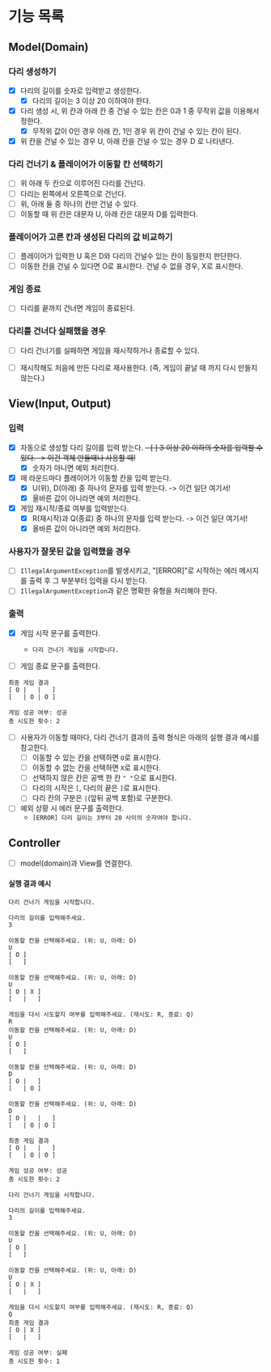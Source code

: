 # 기능 목록

## Model(Domain)
### 다리 생성하기
- [X] 다리의 길이를 숫자로 입력받고 생성한다.
  - [X] 다리의 길이는 3 이상 20 이하여야 한다.
- [X] 다리 생성 시, 위 칸과 아래 칸 중 건널 수 있는 칸은 0과 1 중 무작위 값을 이용해서 정한다.
  - [X] 무작위 값이 0인 경우 아래 칸, 1인 경우 위 칸이 건널 수 있는 칸이 된다.
- [X] 위 칸을 건널 수 있는 경우 U, 아래 칸을 건널 수 있는 경우 D 로 나타낸다.

### 다리 건너기 & 플레이어가 이동할 칸 선택하기
- [ ] 위 아래 두 칸으로 이루어진 다리를 건넌다.
- [ ] 다리는 왼쪽에서 오른쪽으로 건넌다.
- [ ] 위, 아래 둘 중 하나의 칸만 건널 수 있다.
- [ ] 이동할 때 위 칸은 대문자 U, 아래 칸은 대문자 D를 입력한다.

### 플레이어가 고른 칸과 생성된 다리의 값 비교하기
- [ ] 플레이어가 입력한 U 혹은 D와 다리의 건널수 있는 칸이 동일한지 판단한다.
- [ ] 이동한 칸을 건널 수 있다면 O로 표시한다. 건널 수 없을 경우, X로 표시한다.

### 게임 종료
- [ ] 다리를 끝까지 건너면 게임이 종료된다.

### 다리를 건너다 실패했을 경우
- [ ] 다리 건너기를 실패하면 게임을 재시작하거나 종료할 수 있다.
- [ ] 재시작해도 처음에 만든 다리로 재사용한다. (즉, 게임이 끝날 때 까지 다시 만들지 않는다.)


## View(Input, Output)
### 입력
- [X] 자동으로 생성할 다리 길이를 입력 받는다.
  ~~- [ ] 3 이상 20 이하의 숫자를 입력할 수 있다. -> 이건 객체 만들때나 사용할 때!~~
  - [X] 숫자가 아니면 예외 처리한다.

- [X] 매 라운드마다 플레이어가 이동할 칸을 입력 받는다.
  - [X] U(위), D(아래) 중 하나의 문자를 입력 받는다. -> 이건 일단 여기서!
  - [X] 올바른 값이 아니라면 예외 처리한다.

- [X] 게임 재시작/종료 여부를 입력받는다.
  - [X] R(재시작)과 Q(종료) 중 하나의 문자를 입력 받는다. -> 이건 일단 여기서!
  - [X] 올바른 값이 아니라면 예외 처리한다.

### 사용자가 잘못된 값을 입력했을 경우
- [ ] `IllegalArgumentException`를 발생시키고, "[ERROR]"로 시작하는 에러 메시지를 출력 후 그 부분부터 입력을 다시 받는다.
- [ ] `IllegalArgumentException`과 같은 명확한 유형을 처리해야 한다.

### 출력
- [X] 게임 시작 문구를 출력한다.
  - `다리 건너기 게임을 시작합니다.`

- [ ] 게임 종료 문구를 출력한다.
```text
최종 게임 결과
[ O |   |   ]
[   | O | O ]

게임 성공 여부: 성공
총 시도한 횟수: 2
```

- [ ] 사용자가 이동할 때마다, 다리 건너기 결과의 출력 형식은 아래의 실행 결과 예시를 참고한다.
  - [ ] 이동할 수 있는 칸을 선택하면 `O`로 표시한다.
  - [ ] 이동할 수 없는 칸을 선택하면 `X`로 표시한다.
  - [ ] 선택하지 않은 칸은 공백 한 칸 `" "`으로 표시한다.
  - [ ] 다리의 시작은 `[`, 다리의 끝은 `]`로 표시한다.
  - [ ] 다리 칸의 구분은 ` | `(앞뒤 공백 포함)로 구분한다.

- [ ] 예외 상황 시 에러 문구를 출력한다.
  - `[ERROR] 다리 길이는 3부터 20 사이의 숫자여야 합니다.`

## Controller
- [ ] model(domain)과 View를 연결한다.

#### 실행 결과 예시
```
다리 건너기 게임을 시작합니다.

다리의 길이를 입력해주세요.
3

이동할 칸을 선택해주세요. (위: U, 아래: D)
U
[ O ]
[   ]

이동할 칸을 선택해주세요. (위: U, 아래: D)
U
[ O | X ]
[   |   ]

게임을 다시 시도할지 여부를 입력해주세요. (재시도: R, 종료: Q)
R
이동할 칸을 선택해주세요. (위: U, 아래: D)
U
[ O ]
[   ]

이동할 칸을 선택해주세요. (위: U, 아래: D)
D
[ O |   ]
[   | O ]

이동할 칸을 선택해주세요. (위: U, 아래: D)
D
[ O |   |   ]
[   | O | O ]

최종 게임 결과
[ O |   |   ]
[   | O | O ]

게임 성공 여부: 성공
총 시도한 횟수: 2
```

```
다리 건너기 게임을 시작합니다.

다리의 길이를 입력해주세요.
3

이동할 칸을 선택해주세요. (위: U, 아래: D)
U
[ O ]
[   ]

이동할 칸을 선택해주세요. (위: U, 아래: D)
U
[ O | X ]
[   |   ]

게임을 다시 시도할지 여부를 입력해주세요. (재시도: R, 종료: Q)
Q
최종 게임 결과
[ O | X ]
[   |   ]

게임 성공 여부: 실패
총 시도한 횟수: 1
```